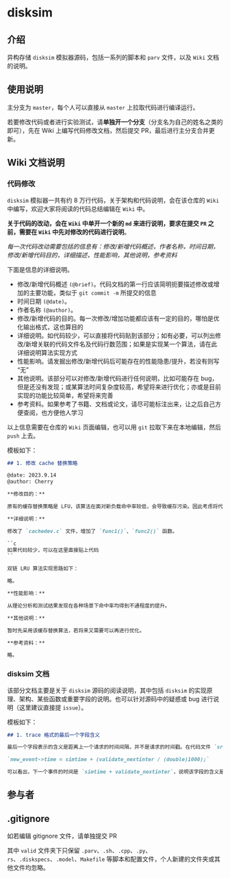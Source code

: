# disksim

## 介绍

异构存储 `disksim` 模拟器源码，包括一系列的脚本和 `parv` 文件，以及 `Wiki` 文档的说明。

## 使用说明

主分支为 `master`，每个人可以直接从 `master` 上拉取代码进行编译运行。

若要修改代码或者进行实验测试，请**单独开一个分支**（分支名为自己的姓名之类的即可），先在 Wiki 上编写代码修改文档，然后提交 PR，最后进行主分支合并更新。

## Wiki 文档说明

### 代码修改

`disksim` 模拟器一共有约 8 万行代码，关于架构和代码说明，会在该仓库的 `Wiki` 中编写，欢迎大家将阅读的代码总结编辑在 `Wiki` 中。

**关于代码的改动，会在 `Wiki` 中单开一个新的 `md` 来进行说明，要求在提交 `PR` 之前，需要在 `Wiki` 中先对修改的代码进行说明**。

*每一次代码改动需要包括的信息有：修改/新增代码概述，作者名称，时间日期，修改/新增代码目的，详细描述，性能影响，其他说明，参考资料*

下面是信息的详细说明。

- 修改/新增代码概述 `(@brief)`。代码文档的第一行应该简明扼要描述修改或增加的主要功能，类似于 `git commit -m` 所提交的信息
- 时间日期 `(@date)`。
- 作者名称 `(@author)`。
- 修改/新增代码的目的。每一次修改/增加功能都应该有一定的目的，哪怕是优化输出格式，这也算目的
- 详细说明。如代码较少，可以直接将代码贴到该部分；如有必要，可以列出修改/新增关联的代码文件名及代码行数范围；如果是实现某一个算法，请在此详细说明算法实现方式
- 性能影响。请发掘出修改/新增代码后可能存在的性能隐患/提升，若没有则写 “无”
- 其他说明。该部分可以对修改/新增代码进行任何说明，比如可能存在 bug，但是还没有发现；或某算法时间复杂度较高，希望将来进行优化；亦或是目前实现的功能比较简单，希望将来完善
- 参考资料。如果参考了书籍、文档或论文，请尽可能标注出来，让之后自己方便查阅，也方便他人学习

以上信息需要在仓库的 `Wiki` 页面编辑，也可以用 `git` 拉取下来在本地编辑，然后 `push` 上去。

模板如下：

```markdown
## 1. 修改 cache 替换策略

@date: 2023.9.14
@author: Cherry

**修改目的：**

原有的缓存替换策略是 LFU，该算法在面对新负载命中率较低，会导致缓存污染。因此考虑将代码中的 LFU 算法改成双链 LRU。

**详细说明：**

修改了 `cachedev.c` 文件，增加了 `func1()`、`func2()` 函数。

``c
如果代码较少，可以在这里直接贴上代码
``

双链 LRU 算法实现思路如下：

略。

**性能影响：**

从理论分析和测试结果发现在各种场景下命中率均得到不通程度的提升。

**其他说明：**

暂时先采用该缓存替换算法，若将来又需要可以再进行优化。

**参考资料：**

略。

```

### disksim 文档

该部分文档主要是关于 `disksim` 源码的阅读说明，其中包括 `disksim` 的实现原理、架构、某些函数或重要字段的说明。也可以针对源码中的疑惑或 bug 进行说明（这里建议直接提 `issue`）。

模板如下：

```markdown
## 1. trace 格式的最后一个字段含义

最后一个字段表示的含义是距离上一个请求的时间间隔，并不是请求的时间戳。在代码文件 `src/disksim_iotrace.c` 的 `iotrace_validate_get_ioreq_event` 函数中

`new_event->time = simtime + (validate_nextinter / (double)1000);`

可以看出，下一个事件的时间是 `simtime + validate_nextinter`，说明该字段的含义是时间间隔。
```

## 参与者


## .gitignore

如若编辑 gitignore 文件，请单独提交 PR

其中 `valid` 文件夹下只保留 `.parv`、`.sh`、`.cpp`、`.py`、`rs`、`.diskspecs`、`.model`、`Makefile` 等脚本和配置文件，个人新建的文件夹或其他文件均忽略。